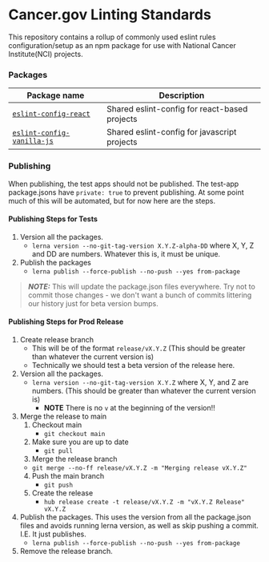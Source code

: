 # Cancer.gov Linting Standards
This repository contains a rollup of commonly used eslint rules configuration/setup as an npm package for use with National Cancer Institute(NCI) projects.

### Packages
| Package name | Description |
| --- | ----- |
| [`eslint-config-react`](./packages/eslint-config-react)     |  Shared eslint-config for react-based projects |
| [`eslint-config-vanilla-js`](./packages/eslint-config-vanilla-js) |  Shared eslint-config for javascript projects |

### Publishing
When publishing, the test apps should not be published.  The test-app package.jsons have `private: true` to prevent publishing. At some point much of this will be automated, but for now here are the steps.

#### Publishing Steps for Tests
1. Version all the packages.
   * `lerna version --no-git-tag-version X.Y.Z-alpha-DD` where X, Y, Z and DD are numbers. Whatever this is, it must be unique.
2. Publish the packages
   * `lerna publish --force-publish --no-push --yes from-package`

>**_NOTE:_** This will update the package.json files everywhere. Try not to commit those changes - we don't want a bunch of commits littering our history just for beta version bumps.

#### Publishing Steps for Prod Release
1. Create release branch
   * This will be of the format `release/vX.Y.Z` (This should be greater than whatever the current version is)
   * Technically we should test a beta version of the release here.
2. Version all the packages.
   * `lerna version --no-git-tag-version X.Y.Z` where X, Y, and Z are numbers. (This should be greater than whatever the current version is)
	   * **NOTE** There is no `v` at the beginning of the version!!
3. Merge the release to main
	 1. Checkout main
	    * `git checkout main`
	 2. Make sure you are up to date
	    * `git pull`
	 3. Merge the release branch
      * `git merge --no-ff release/vX.Y.Z -m "Merging release vX.Y.Z"`
	 4. Push the main branch
	    * `git push`
	 5. Create the release
	    * `hub release create -t release/vX.Y.Z -m "vX.Y.Z Release" vX.Y.Z`
3. Publish the packages. This uses the version from all the package.json files and avoids running lerna version, as well as skip pushing a commit. I.E. It just publishes.
   * `lerna publish --force-publish --no-push --yes from-package`
4. Remove the release branch.
